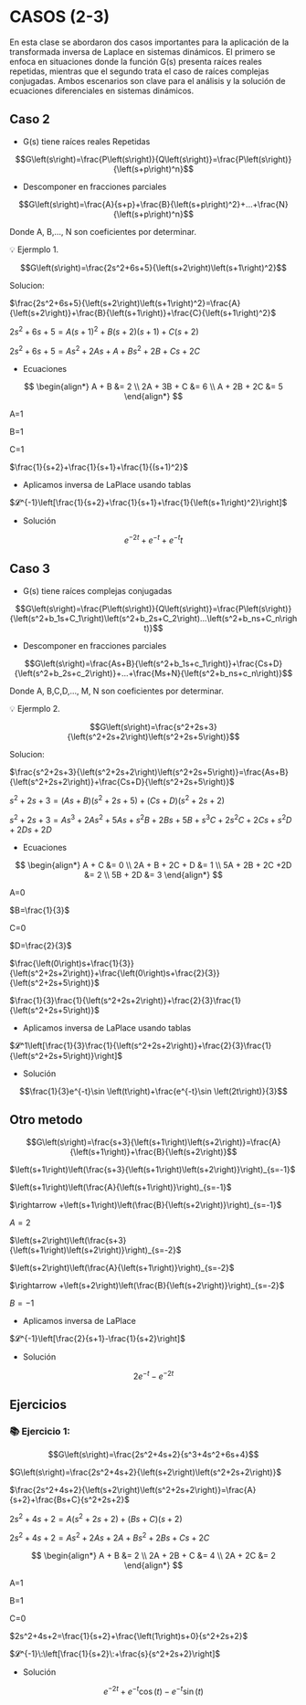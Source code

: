 # CASOS (2-3)

En esta clase se abordaron dos casos importantes para la aplicación de la transformada inversa de Laplace en sistemas dinámicos. El primero se enfoca en situaciones donde la función G(s) presenta raíces reales repetidas, mientras que el segundo trata el caso de raíces complejas conjugadas. Ambos escenarios son clave para el análisis y la solución de ecuaciones diferenciales en sistemas dinámicos.

## Caso 2
- G(s) tiene raíces reales Repetidas

$$G\left(s\right)=\frac{P\left(s\right)}{Q\left(s\right)}=\frac{P\left(s\right)}{\left(s+p\right)^n}$$

- Descomponer en fracciones parciales

$$G\left(s\right)=\frac{A}{s+p}+\frac{B}{\left(s+p\right)^2}+...+\frac{N}{\left(s+p\right)^n}$$

Donde A, B,..., N son coeficientes por determinar.

💡 Ejermplo 1.

$$G\left(s\right)=\frac{2s^2+6s+5}{\left(s+2\right)\left(s+1\right)^2}$$

Solucion:

$\frac{2s^2+6s+5}{\left(s+2\right)\left(s+1\right)^2}=\frac{A}{\left(s+2\right)}+\frac{B}{\left(s+1\right)}+\frac{C}{\left(s+1\right)^2}$

$2s^2+6s+5=A\left(s+1\right)^2+B\left(s+2\right)\left(s+1\right)+C\left(s+2\right)$

$2s^2+6s+5=As^2+2As+A+Bs^2+2B+Cs+2C$

- Ecuaciones

$$
\begin{align*}
A + B &= 2 \\
2A + 3B + C &= 6 \\
A + 2B + 2C &= 5
\end{align*}
$$


A=1

B=1

C=1

$\frac{1}{s+2}+\frac{1}{s+1}+\frac{1}{(s+1)^2}$

- Aplicamos inversa de LaPlace usando tablas

$𝓛^{-1}\left[\frac{1}{s+2}+\frac{1}{s+1}+\frac{1}{\left(s+1\right)^2}\right]$

 - Solución

$$e^{-2t}+e^{-t}+e^{-t}t$$


## Caso 3

- G(s) tiene raíces complejas conjugadas

$$G\left(s\right)=\frac{P\left(s\right)}{Q\left(s\right)}=\frac{P\left(s\right)}{\left(s^2+b_1s+C_1\right)\left(s^2+b_2s+C_2\right)...\left(s^2+b_ns+C_n\right)}$$

- Descomponer en fracciones parciales

$$G\left(s\right)=\frac{As+B}{\left(s^2+b_1s+c_1\right)}+\frac{Cs+D}{\left(s^2+b_2s+c_2\right)}+...+\frac{Ms+N}{\left(s^2+b_ns+c_n\right)}$$

Donde A, B,C,D,..., M, N son coeficientes por determinar.

💡 Ejermplo 2.

$$G\left(s\right)=\frac{s^2+2s+3}{\left(s^2+2s+2\right)\left(s^2+2s+5\right)}$$

Solucion:

$\frac{s^2+2s+3}{\left(s^2+2s+2\right)\left(s^2+2s+5\right)}=\frac{As+B}{\left(s^2+2s+2\right)}+\frac{Cs+D}{\left(s^2+2s+5\right)}$

$s^2+2s+3=\left(As+B\right)\left(s^2+2s+5\right)+\left(Cs+D\right)\left(s^2+2s+2\right)$

$s^2+2s+3=As^3+2As^2+5As+s^2B+2Bs+5B+s^3C+2s^2C+2Cs+s^2D+2Ds+2D$

- Ecuaciones


$$
\begin{align*}
A + C &= 0 \\
2A + B + 2C + D &= 1 \\
5A + 2B + 2C +2D &= 2 \\
5B + 2D &= 3
\end{align*}
$$


A=0

$B=\frac{1}{3}$

C=0

$D=\frac{2}{3}$

$\frac{\left(0\right)s+\frac{1}{3}}{\left(s^2+2s+2\right)}+\frac{\left(0\right)s+\frac{2}{3}}{\left(s^2+2s+5\right)}$

$\frac{1}{3}\frac{1}{\left(s^2+2s+2\right)}+\frac{2}{3}\frac{1}{\left(s^2+2s+5\right)}$

- Aplicamos inversa de LaPlace usando tablas

$𝓛^1\left[\frac{1}{3}\frac{1}{\left(s^2+2s+2\right)}+\frac{2}{3}\frac{1}{\left(s^2+2s+5\right)}\right]$

 - Solución

$$\frac{1}{3}e^{-t}\sin \left(t\right)+\frac{e^{-t}\sin \left(2t\right)}{3}$$


## Otro metodo 

$$G\left(s\right)=\frac{s+3}{\left(s+1\right)\left(s+2\right)}=\frac{A}{\left(s+1\right)}+\frac{B}{\left(s+2\right)}$$

$\left(s+1\right)\left(\frac{s+3}{\left(s+1\right)\left(s+2\right)}\right)_{s=-1}$

$\left(s+1\right)\left(\frac{A}{\left(s+1\right)}\right)_{s=-1}$ 

$\rightarrow +\left(s+1\right)\left(\frac{B}{\left(s+2\right)}\right)_{s=-1}$

$A=2$

$\left(s+2\right)\left(\frac{s+3}{\left(s+1\right)\left(s+2\right)}\right)_{s=-2}$

$\left(s+2\right)\left(\frac{A}{\left(s+1\right)}\right)_{s=-2}$ 

$\rightarrow +\left(s+2\right)\left(\frac{B}{\left(s+2\right)}\right)_{s=-2}$

$B=-1$

- Aplicamos inversa de LaPlace

$𝓛^{-1}\left[\frac{2}{s+1}-\frac{1}{s+2}\right]$

- Solución


$$2e^{-t}-e^{-2t}$$

## Ejercicios

### 📚 Ejercicio 1:

$$G\left(s\right)=\frac{2s^2+4s+2}{s^3+4s^2+6s+4}$$ 

$G\left(s\right)=\frac{2s^2+4s+2}{\left(s+2\right)\left(s^2+2s+2\right)}$

$\frac{2s^2+4s+2}{\left(s+2\right)\left(s^2+2s+2\right)}=\frac{A}{s+2}+\frac{Bs+C}{s^2+2s+2}$

$2s^2+4s+2=A\left(s^2+2s+2\right)+\left(Bs+C\right)\left(s+2\right)$

$2s^2+4s+2=As^2+2As+2A+Bs^2+2Bs+Cs+2C$


$$
\begin{align*}
A + B &= 2 \\
2A + 2B + C &= 4 \\
2A + 2C &= 2
\end{align*}
$$


A=1

B=1

C=0

$2s^2+4s+2=\frac{1}{s+2}+\frac{\left(1\right)s+0}{s^2+2s+2}$

$𝓛^{-1}\:\left[\frac{1}{s+2}\:+\frac{s}{s^2+2s+2}\right]$

- Solución

$$e^{-2t}+e^{-t}\cos \left(t\right)-e^{-t}\sin \left(t\right)$$

  
